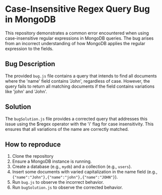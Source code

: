 # Case-Insensitive Regex Query Bug in MongoDB

This repository demonstrates a common error encountered when using case-insensitive regular expressions in MongoDB queries. The bug arises from an incorrect understanding of how MongoDB applies the regular expression to the fields.

## Bug Description
The provided `bug.js` file contains a query that intends to find all documents where the 'name' field contains 'John', regardless of case.  However, the query fails to return all matching documents if the field contains variations like 'john' and 'John'.

## Solution
The `bugSolution.js` file provides a corrected query that addresses this issue using the $regex operator with the 'i' flag for case insensitivity. This ensures that all variations of the name are correctly matched.

## How to reproduce

1. Clone the repository
2. Ensure a MongoDB instance is running.
3. Create a database (e.g., `mydb`) and a collection (e.g., `users`).
4. Insert some documents with varied capitalization in the name field (e.g., `{"name":"John"},{"name":"john"},{"name":"JOHN"}`).
5. Run `bug.js` to observe the incorrect behavior.
6. Run `bugSolution.js` to observe the corrected behavior. 

